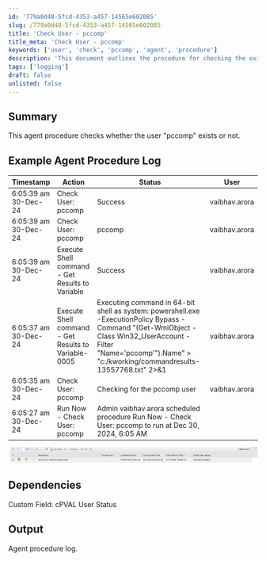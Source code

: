 ```yaml
---
id: '779a0d48-5fcd-4353-a457-14565e602085'
slug: /779a0d48-5fcd-4353-a457-14565e602085
title: 'Check User - pccomp'
title_meta: 'Check User - pccomp'
keywords: ['user', 'check', 'pccomp', 'agent', 'procedure']
description: 'This document outlines the procedure for checking the existence of the user "pccomp" within the system. It includes a summary of the agent procedure logs, dependencies, and the expected output of the procedure.'
tags: ['logging']
draft: false
unlisted: false
---
```


## Summary

This agent procedure checks whether the user "pccomp" exists or not.

## Example Agent Procedure Log

| Timestamp                | Action                                           | Status                      | User              |
|--------------------------|--------------------------------------------------|-----------------------------|-------------------|
| 6:05:39 am 30-Dec-24    | Check User: pccomp                              | Success                     | vaibhav.arora     |
| 6:05:39 am 30-Dec-24    | Check User: pccomp                              | pccomp                      | vaibhav.arora     |
| 6:05:39 am 30-Dec-24    | Execute Shell command - Get Results to Variable  | Success                     | vaibhav.arora     |
| 6:05:37 am 30-Dec-24    | Execute Shell command - Get Results to Variable-0005 | Executing command in 64-bit shell as system: powershell.exe -ExecutionPolicy Bypass -Command "(Get-WmiObject -Class Win32_UserAccount -Filter \"Name='pccomp'\").Name" > "c:/kworking/commandresults-13557768.txt" 2>&1 | vaibhav.arora     |
| 6:05:35 am 30-Dec-24    | Check User: pccomp                              | Checking for the pccomp user | vaibhav.arora     |
| 6:05:27 am 30-Dec-24    | Run Now - Check User: pccomp                    | Admin vaibhav.arora scheduled procedure Run Now - Check User: pccomp to run at Dec 30, 2024, 6:05 AM |                   |

![Image](../../../static/img/docs/779a0d48-5fcd-4353-a457-14565e602085/image_1.png)

## Dependencies

Custom Field: cPVAL User Status

## Output

Agent procedure log.

